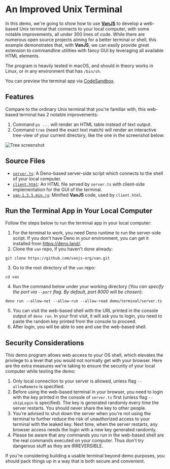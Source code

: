 # An Improved Unix Terminal

In this demo, we're going to show how to use [**VanJS**](https://vanjs.org/) to develop a web-based Unix terminal that connects to your local computer, with some notable improvements, all under 300 lines of code. While there are numerous open source projects aiming for a better terminal or shell, this example demonstrates that, with **VanJS**, we can easily provide great extension to commandline utilities with fancy GUI by leveraging all available HTML elements.

The program is heavily tested in macOS, and should in theory works in Linux, or in any environment that has `/bin/sh`.

You can preview the terminal app via [CodeSandbox](https://codesandbox.io/p/sandbox/github/vanjs-org/van/tree/main/demo/terminal).

## Features

Compare to the ordinary Unix terminal that you're familiar with, this web-based terminal has 2 notable improvements:

1. Command `ps ...` will render an HTML table instead of text output.
2. Command `tree` (need the exact text match) will render an interactive tree-view of your current directory, like the one in the screenshot below:

![Tree screenshot](tree_screenshot.png)

## Source Files

* [`server.ts`](https://github.com/vanjs-org/van/blob/main/demo/terminal/server.ts): A Deno-based server-side script which connects to the shell of your local computer.
* [`client.html`](https://github.com/vanjs-org/van/blob/main/demo/terminal/client.html): An HTML file served by `server.ts` with client-side implementation for the GUI of the terminal.
* [`van-1.5.5.min.js`](https://github.com/vanjs-org/van/blob/main/demo/terminal/van-1.5.5.min.js): Minified **VanJS** code, used by `client.html`.

## Run the Terminal App in Your Local Computer

Follow the steps below to run the terminal app in your local computer:

1. For the terminal to work, you need Deno runtime to run the server-side script. If you don't have Deno in your environment, you can get it installed from https://deno.land/.
2. Clone the `van` repo, if you haven't done already:
```shell
git clone https://github.com/vanjs-org/van.git
```
3. Go to the root directory of the `van` repo:
```shell
cd van
```
4. Run the command below under your working directory (_You can specify the port via `--port` flag. By default, port 8000 will be chosen_):
```shell
deno run --allow-net --allow-run --allow-read demo/terminal/server.ts
```

5. You can visit the web-based shell with the URL printed in the console output of `deno run`. In your first visit, it will ask you to login, you need to paste the random key printed from the console to proceed.
6. After login, you will be able to see and use the web-based shell.

## Security Considerations

This demo program allows web access to your OS shell, which elevates the privilege to a level that you would not normally get with your browser. Here are the extra measures we're taking to ensure the security of your local computer while testing the demo:

1. Only local connection to your server is allowed, unless flag `--allowRemote` is specified.
2. Before using the web-based terminal in your browser, you need to login with the key printed in the console of `server.ts` first (unless flag `--skipLogin` is specified). The key is generated randomly every time the server restarts. You should never share the key to other people.
3. You're advised to shut down the server when you're not using the terminal to further reduce the risk of unauthorized access to your terminal with the leaked key. Next time, when the server restarts, any browser access needs the login with a new key generated randomly.
4. Please be aware that any commands you run in the web-based shell are the real commands executed on your computer. Thus don't try dangerous stuff as they are IRREVERSIBLE.

If you're considering building a usable terminal beyond demo purposes, you should pack things up in a way that is both secure and convenient.

